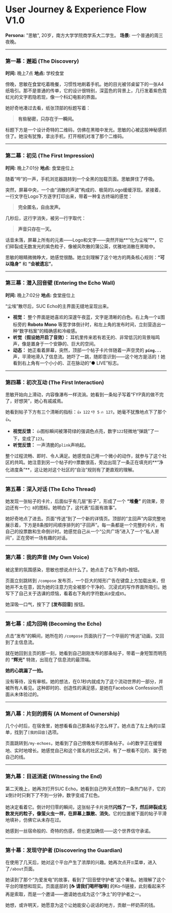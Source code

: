 # User Journey & Experience Flow V1.0

**Persona:** "思敏", 20岁，南方大学学院商学系大二学生。
**场景:** 一个普通的周三夜晚。

---

### **第一幕：邂逅 (The Discovery)**

**时间:** 晚上7点
**地点:** 学校食堂

傍晚，思敏在食堂吃着晚餐，习惯性地刷着手机。她的目光被邻桌留下的一张A4纸吸引。那不是普通的传单，它的设计很特别，深蓝色的背景上，几行发着紫色霓虹光的文字若隐若现，像一个科幻电影的界面。

她好奇地凑过去看，纸张顶部的标题写着：

> **有些秘密，只存在于一瞬间。**

标题下方是一个设计奇特的二维码，仿佛在黑暗中发光。思敏的心被这股神秘感抓住了。她没有犹豫，拿出手机，打开相机对准了那个二维码。

---

### **第二幕：初见 (The First Impression)**

**时间:** 晚上7:01分
**地点:** 食堂座位上

随着“哔”的一声，手机浏览器跳转到一个全黑的加载页面。思敏屏住了呼吸。

突然，屏幕中央，一个由“消散的声波”构成的、极简的Logo缓缓浮现。紧接着，一行文字在Logo下方逐字打印出来，带着一种复古终端的感觉：

> **完全匿名，自由发声。**

几秒后，这行字消失，被另一行字取代：

> **声音只存在一天。**

话音未落，屏幕上所有的元素——Logo和文字——突然开始**“化为尘埃”**，它们碎裂成无数发光的紫色粒子，像被风吹散的蒲公英，优雅地消散在黑暗中。

思敏的眼睛微微睁大，她感觉很酷。她立刻理解了这个地方的两条核心规则：**“可以隐身”** 和 **“会被遗忘”**。

---

### **第三幕：潜入回音壁 (Entering the Echo Wall)**

**时间:** 晚上7:02分
**地点:** 食堂座位上

“尘埃”散尽后，SUC Echo的主界面无缝地呈现出来。

* **视觉：** 整个界面是她喜欢的深邃午夜蓝，文字是清晰的白色。右上角一个`⏳`图标旁的 **Roboto Mono** 等宽字体倒计时，和左上角的发布时间，立刻营造出一种“数字档案”的精确感和冷峻感。
* **听觉（假设她开启了音效）：** 耳机里传来若有若无的、非常低沉的背景嗡鸣声，像是置身于一个安静的、巨大的空间。
* **动态：** 她正看着屏幕，突然，顶部一个帖子卡片伴随着一声空灵的 **`píng...`** 声，平滑地滑入了信息流。她吓了一跳，随即意识到——这个地方是活的！她看到右上角有一个小小的、正在脉动的“● LIVE”标志。

---

### **第四幕：初次互动 (The First Interaction)**

思敏开始向上滑动，内容像瀑布一样流淌。她看到一条帖子写着“FYP真的做不完了，好想哭”，她心有戚戚焉。

她看到帖子下方有三个清晰的指标：`👍 122` `👎 5` `🔥 127`。她毫不犹豫地点下了那个`👍`。

* **视觉反馈：** `👍`图标瞬间被薄荷绿的强调色点亮，数字`122`轻微地“弹跳”了一下，变成了`123`。
* **听觉反馈：** 一声清脆的`plink`声响起。

整个过程流畅、即时、令人满足。她感觉自己用一个微小的动作，就参与了这个社区的共鸣。她注意到另一个帖子的`👎`票数很高，旁边出现了一条正在填充的**“净化进度条”**，这让她对这个社区的“自治”规则有了更直观的理解。

---

### **第五幕：深入对话 (The Echo Thread)**

她发现一张帖子的卡片，后面似乎有几层“影子”，形成了一个 **“堆叠”** 的效果，旁边还有一个`💬 8`的图标。她明白了，这代表“后面有故事”。

她好奇地点了进去。页面“传送”到了一个新的详情页。顶部的“主回声”内容完整地展示着，下方是8条按时间顺序排列的“子回声”。每一条都是一个完整的卡片，有自己的投票数和生命倒计时。她感觉自己从一个“公共广场”进入了一个“私人房间”，正在旁听一场有趣的对话。

---

### **第六幕：我的声音 (My Own Voice)**

被这里的氛围感染，思敏也想说点什么了。她点击了右下角的`+`按钮。

页面立刻跳转到 `/compose` 发布页，一个巨大的矩形广告在键盘上方加载出来，但她并不太在意，因为她的注意力完全被那个干净的、沉浸式的写作界面所吸引。她写下了自己关于选课的烦恼，看着右下角的字符数从`0`变成`85`。

她深吸一口气，按下了 **[发布回音]** 按钮。

---

### **第七幕：成为回响 (Becoming the Echo)**

点击“发布”的瞬间，她所在的 `/compose` 页面执行了一个华丽的“传送”动画，又回到了主信息流。

就在她回到主页的那一刻，她看到自己刚刚发布的那条帖子，带着一身短暂而明亮的 **“辉光”** 特效，出现在了信息流的最顶端。

**她的心跳漏了一拍。**

没有等待，没有审核。她的想法，在0.1秒内就成为了这个流动世界的一部分，并被所有人看见。这种即时的、创造性的满足感，是她在Facebook Confession页面从未体验过的。

---

### **第八幕：片刻的拥有 (A Moment of Ownership)**

几个小时后，在宿舍里，她想看看自己那条帖子怎么样了。她点击了左上角的`☰`菜单，找到了`[我的回音]`选项。

页面跳转到`/my-echoes`，她看到了自己傍晚发布的那条帖子。`👍`的数字正在缓慢地、实时地增长。她感觉自己和这个匿名的社区之间，有了一根看不见的、属于她自己的线。

---

### **第九幕：目送消逝 (Witnessing the End)**

第二天晚上，她再次打开SUC Echo。她看到自己昨天点赞的一条热门帖子，它的`⏳`倒计时只剩下了不到一分钟，数字变成了红色。

她决定看着它。倒计时归零的瞬间，这张帖子卡片突然**闪烁了一下，然后碎裂成无数发光的粒子，像萤火虫一样，在屏幕上飘散、消失**。它的位置被下面的帖子平滑地填补，仿佛它从未存在过。

她感到一丝宿命般的、奇特的伤感，但也更加确信——这个世界信守承诺。

---

### **第十幕：发现守护者 (Discovering the Guardian)**

在使用了几天后，她对这个平台产生了浓厚的兴趣。她再次点开`☰`菜单，进入了`/about`页面。

她读到了那个“为爱发电”的故事，看到了“回音壁守护者”这个署名。她理解了这个平台的理想和现实。页面底部的 **[☕️ 请我们喝杯咖啡]** 的Ko-fi链接，此刻看起来不再是索取，而是一个邀请——邀请她也成为这个“净土”的守护者之一。

她想，或许明天，她愿意为这个让她能安心说话的地方，贡献一杯奶茶的钱。